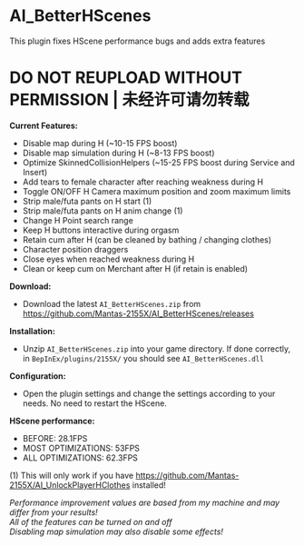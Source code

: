 # AI_BetterHScenes
This plugin fixes HScene performance bugs and adds extra features  

# DO NOT REUPLOAD WITHOUT PERMISSION | 未经许可请勿转载

**Current Features:**  
* Disable map during H (~10-15 FPS boost)  
* Disable map simulation during H (~8-13 FPS boost)  
* Optimize SkinnedCollisionHelpers (~15-25 FPS boost during Service and Insert)  
* Add tears to female character after reaching weakness during H  
* Toggle ON/OFF H Camera maximum position and zoom maximum limits  
* Strip male/futa pants on H start (1)  
* Strip male/futa pants on H anim change (1)  
* Change H Point search range  
* Keep H buttons interactive during orgasm  
* Retain cum after H (can be cleaned by bathing / changing clothes)
* Character position draggers
* Close eyes when reached weakness during H
* Clean or keep cum on Merchant after H (if retain is enabled)

**Download:**  
* Download the latest `AI_BetterHScenes.zip` from https://github.com/Mantas-2155X/AI_BetterHScenes/releases  

**Installation:**  
* Unzip `AI_BetterHScenes.zip` into your game directory. If done correctly, in `BepInEx/plugins/2155X/` you should see `AI_BetterHScenes.dll`  

**Configuration:**  
* Open the plugin settings and change the settings according to your needs. No need to restart the HScene.  

**HScene performance:**  
* BEFORE: 28.1FPS  
* MOST OPTIMIZATIONS: 53FPS  
* ALL OPTIMIZATIONS: 62.3FPS  

(1) This will only work if you have https://github.com/Mantas-2155X/AI_UnlockPlayerHClothes installed!  

*Performance improvement values are based from my machine and may differ from your results!*  
*All of the features can be turned on and off*  
*Disabling map simulation may also disable some effects!*  
